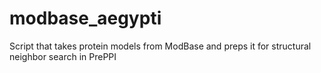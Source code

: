 # modbase_aegypti
Script that takes protein models from ModBase and preps it for structural neighbor search in PrePPI
